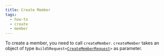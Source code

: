 ```yaml
---
title: Create Member
tags:
  - how-to
  - create
  - member
---
```


To create a member, you need to call `createMember`.
`createMember` takes an object of type `Build5Request<`[`CreateMemberRequest`](../../../../reference-api/interfaces/interfaces_src_search_post.CreateMemberRequest.md)`>` as parameter.


```tsx file=../../../../../../packages/sdk/examples/member/create.ts#L7-L13
```
